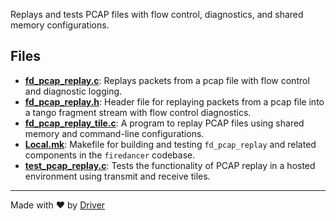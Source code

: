 <!--------------------------------------------------------------------------------->
<!-- IMPORTANT: This file is auto-generated by Driver (https://driver.ai). -------->
<!-- Manual edits may be overwritten on future commits. --------------------------->
<!--------------------------------------------------------------------------------->

Replays and tests PCAP files with flow control, diagnostics, and shared memory configurations.


## Files
- **[fd_pcap_replay.c](fd_pcap_replay.c.md)**: Replays packets from a pcap file with flow control and diagnostic logging.
- **[fd_pcap_replay.h](fd_pcap_replay.h.md)**: Header file for replaying packets from a pcap file into a tango fragment stream with flow control diagnostics.
- **[fd_pcap_replay_tile.c](fd_pcap_replay_tile.c.md)**: A program to replay PCAP files using shared memory and command-line configurations.
- **[Local.mk](Local.mk.md)**: Makefile for building and testing `fd_pcap_replay` and related components in the `firedancer` codebase.
- **[test_pcap_replay.c](test_pcap_replay.c.md)**: Tests the functionality of PCAP replay in a hosted environment using transmit and receive tiles.

---
Made with ❤️ by [Driver](https://www.driver.ai/)